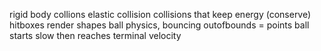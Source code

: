 rigid body collions
elastic collision
collisions that keep energy (conserve)
hitboxes
render shapes
ball physics, bouncing
outofbounds = points
ball starts slow then reaches terminal velocity
